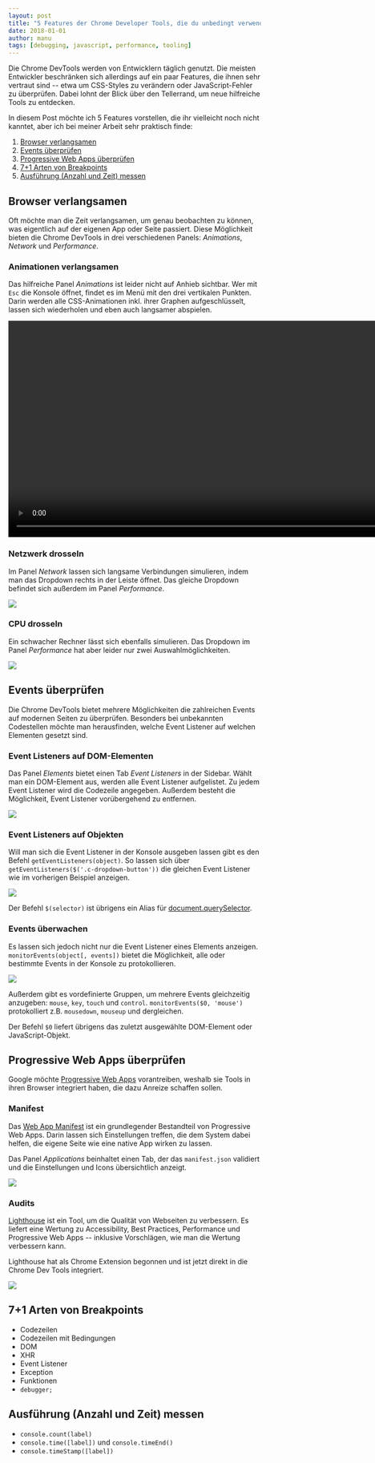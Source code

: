 ```yaml
---
layout: post
title: "5 Features der Chrome Developer Tools, die du unbedingt verwenden solltest!"
date: 2018-01-01
author: manu
tags: [debugging, javascript, performance, tooling]
---
```


Die Chrome DevTools werden von Entwicklern täglich genutzt. Die meisten Entwickler beschränken sich allerdings auf ein paar Features, die ihnen sehr vertraut sind -- etwa um CSS-Styles zu verändern oder JavaScript-Fehler zu überprüfen. Dabei lohnt der Blick über den Tellerrand, um neue hilfreiche Tools zu entdecken. 

In diesem Post möchte ich 5 Features vorstellen, die ihr vielleicht noch nicht kanntet, aber ich bei meiner Arbeit sehr praktisch finde:

1. [Browser verlangsamen](#browser-verlangsamen)
1. [Events überprüfen](#events-überprüfen)
1. [Progressive Web Apps überprüfen](#progressive-web-apps-überprüfen)
1. [7+1 Arten von Breakpoints](#71-arten-von-breakpoints)
1. [Ausführung (Anzahl und Zeit) messen](#ausführung-anzahl-und-zeit-messen)



## Browser verlangsamen

Oft möchte man die Zeit verlangsamen, um genau beobachten zu können, was eigentlich auf der eigenen App oder Seite passiert. Diese Möglichkeit bieten die Chrome DevTools in drei verschiedenen Panels: _Animations_, _Network_ und _Performance_.

### Animationen verlangsamen

Das hilfreiche Panel _Animations_ ist leider nicht auf Anhieb sichtbar. Wer mit `Esc` die Konsole öffnet, findet es im Menü mit den drei vertikalen Punkten. Darin werden alle CSS-Animationen inkl. ihrer Graphen aufgeschlüsselt, lassen sich wiederholen und eben auch langsamer abspielen.

<video width="864" height="432" controls>
  <source src="/assets/images/chrome-developer-tools/chrome-developer-tools-animation-panel.mp4" type="video/mp4">
</video>

### Netzwerk drosseln

Im Panel _Network_ lassen sich langsame Verbindungen simulieren, indem man das Dropdown rechts in der Leiste öffnet. Das gleiche Dropdown befindet sich außerdem im Panel _Performance_.

![](/assets/images/chrome-developer-tools/chrome-developer-tools-throttle-network.png)

### CPU drosseln

Ein schwacher Rechner lässt sich ebenfalls simulieren. Das Dropdown im Panel _Performance_ hat aber leider nur zwei Auswahlmöglichkeiten.

![](/assets/images/chrome-developer-tools/chrome-developer-tools-throttle-cpu.png)



## Events überprüfen

Die Chrome DevTools bietet mehrere Möglichkeiten die zahlreichen Events auf modernen Seiten zu überprüfen. Besonders bei unbekannten Codestellen möchte man herausfinden, welche Event Listener auf welchen Elementen gesetzt sind.

### Event Listeners auf DOM-Elementen

Das Panel _Elements_ bietet einen Tab _Event Listeners_ in der Sidebar. Wählt man ein DOM-Element aus, werden alle Event Listener aufgelistet. Zu jedem Event Listener wird die Codezeile angegeben. Außerdem besteht die Möglichkeit, Event Listener vorübergehend zu entfernen.

![](/assets/images/chrome-developer-tools/chrome-developer-tools-events-on-dom-elements.png)

### Event Listeners auf Objekten

Will man sich die Event Listener in der Konsole ausgeben lassen gibt es den Befehl `getEventListeners(object)`. So lassen sich über `getEventListeners($('.c-dropdown-button'))` die gleichen Event Listener wie im vorherigen Beispiel anzeigen.

![](/assets/images/chrome-developer-tools/chrome-developer-tools-get-event-listeners.png)

Der Befehl `$(selector)` ist übrigens ein Alias für [document.querySelector](https://developer.mozilla.org/en-US/docs/Web/API/Document/querySelector).

### Events überwachen

Es lassen sich jedoch nicht nur die Event Listener eines Elements anzeigen. `monitorEvents(object[, events])` bietet die Möglichkeit, alle oder bestimmte Events in der Konsole zu protokollieren.

![](/assets/images/chrome-developer-tools/chrome-developer-tools-monitor-events.png)

Außerdem gibt es vordefinierte Gruppen, um mehrere Events gleichzeitig anzugeben: `mouse`, `key`, `touch` und `control`. `monitorEvents($0, 'mouse')` protokolliert z.B. `mousedown`, `mouseup` und dergleichen.
 
Der Befehl `$0` liefert übrigens das zuletzt ausgewählte DOM-Element oder JavaScript-Objekt.



## Progressive Web Apps überprüfen

Google möchte [Progressive Web Apps](https://developers.google.com/web/progressive-web-apps/) vorantreiben, weshalb sie Tools in ihren Browser integriert haben, die dazu Anreize schaffen sollen. 

### Manifest

Das [Web App Manifest](https://developer.mozilla.org/en-US/docs/Web/Manifest) ist ein grundlegender Bestandteil von Progressive Web Apps. Darin lassen sich Einstellungen treffen, die dem System dabei helfen, die eigene Seite wie eine native App wirken zu lassen.

Das Panel _Applications_ beinhaltet einen Tab, der das `manifest.json` validiert und die Einstellungen und Icons übersichtlich anzeigt.

![](/assets/images/chrome-developer-tools/chrome-developer-tools-manifest.png)

### Audits

[Lighthouse](https://developers.google.com/web/tools/lighthouse/) ist ein Tool, um die Qualität von Webseiten zu verbessern. Es liefert eine Wertung zu Accessibility, Best Practices, Performance und Progressive Web Apps -- inklusive Vorschlägen, wie man die Wertung verbessern kann. 

Lighthouse hat als Chrome Extension begonnen und ist jetzt direkt in die Chrome Dev Tools integriert.

![](/assets/images/chrome-developer-tools/chrome-developer-tools-audit.png)



## 7+1 Arten von Breakpoints

* Codezeilen
* Codezeilen mit Bedingungen
* DOM
* XHR
* Event Listener
* Exception
* Funktionen
* `debugger;`



## Ausführung (Anzahl und Zeit) messen

* `console.count(label)`
* `console.time([label])` und `console.timeEnd()`
* `console.timeStamp([label])`
